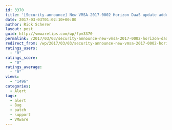 ```yaml
---
id: 3370
title: '[Security-announce] New VMSA-2017-0002 Horizon DaaS update addresses an insecure data validation issue'
date: 2017-03-03T01:02:10+00:00
author: Rick Scherer
layout: post
guid: http://vmwaretips.com/wp/?p=3370
permalink: /2017/03/03/security-announce-new-vmsa-2017-0002-horizon-daas-update-addresses-an-insecure-data-validation-issue/
redirect_from: /wp/2017/03/03/security-announce-new-vmsa-2017-0002-horizon-daas-update-addresses-an-insecure-data-validation-issue/
ratings_users:
  - "0"
ratings_score:
  - "0"
ratings_average:
  - "0"
views:
  - "1496"
categories:
  - Alert
tags:
  - alert
  - Bug
  - patch
  - support
  - VMware
---
```

